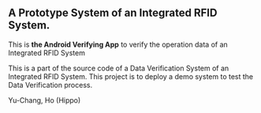 <H2>A Prototype System of an Integrated RFID System.</H2>

<p>
This is <B>the Android Verifying App</B> to verify the operation data of an Integrated RFID System

This is a part of the source code of a Data Verification System of an Integrated RFID System.
This project is to deploy a demo system to test the Data Verification process.
</p>

<Author> Yu-Chang, Ho (Hippo)</Author>
